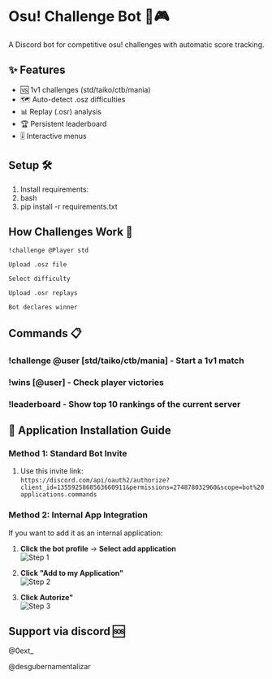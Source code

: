 # Osu! Challenge Bot :robot::video_game:

A Discord bot for competitive osu! challenges with automatic score tracking.

## ✨ Features
- 🆚 1v1 challenges (std/taiko/ctb/mania)
- 🗺️ Auto-detect .osz difficulties
- 📊 Replay (.osr) analysis
- 🏆 Persistent leaderboard
- 🎚️ Interactive menus

## Setup 🛠️
1. Install requirements:
2. bash
3. pip install -r requirements.txt

## How Challenges Work :arrows_counterclockwise:

    !challenge @Player std

    Upload .osz file

    Select difficulty

    Upload .osr replays

    Bot declares winner

## Commands :clipboard:

### !challenge @user [std/taiko/ctb/mania] - Start a 1v1 match
### !wins [@user] - Check player victories  
### !leaderboard - Show top 10 rankings of the current server

## 📱 Application Installation Guide

### **Method 1: Standard Bot Invite**
1. Use this invite link:  
   `https://discord.com/api/oauth2/authorize?client_id=1355925868563660911&permissions=274878032960&scope=bot%20applications.commands`  

  
### **Method 2: Internal App Integration**
If you want to add it as an internal application:

1. **Click the bot profile** → **Select add application**  
   ![Step 1](https://i.imgur.com/KgDex6x.png) 

2. **Click "Add to my Application"**  
   ![Step 2](https://i.imgur.com/lo6gpvN.png) 

3. **Click Autorize"**  
   ![Step 3](https://i.imgur.com/Ir35ICG.png) 


## Support via discord :sos:

@0ext_

@desgubernamentalizar
